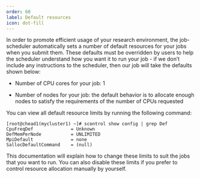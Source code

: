 ```yaml
---
order: 60
label: Default resources
icon: dot-fill
---
```


In order to promote efficient usage of your research environment, the job-scheduler automatically sets a number of default resources for your jobs when you submit them. These defaults must be overridden by users to help the scheduler understand how you want it to run your job - if we don’t include any instructions to the scheduler, then our job will take the defaults shown below:

- Number of CPU cores for your job: 1

- Number of nodes for your job: the default behavior is to allocate enough nodes to satisfy the requirements of the number of CPUs requested

You can view all default resource limits by running the following command:

```
[root@chead1(mycluster1) ~]# scontrol show config | grep Def
CpuFreqDef              = Unknown
DefMemPerNode           = UNLIMITED
MpiDefault              = none
SallocDefaultCommand    = (null)
```

This documentation will explain how to change these limits to suit the jobs that you want to run. You can also disable these limits if you prefer to control resource allocation manually by yourself.


